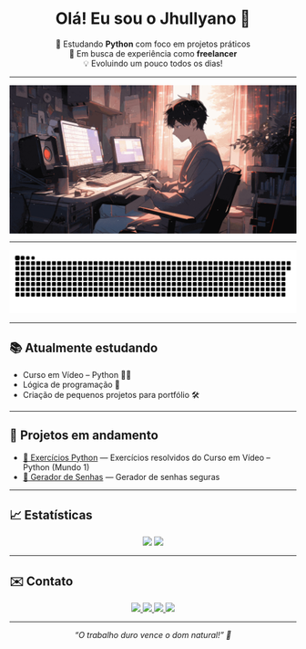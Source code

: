 <h1 align="center">Olá! Eu sou o Jhullyano 👋</h1>

<p align="center">
  🎯 Estudando <strong>Python</strong> com foco em projetos práticos<br>
  🚀 Em busca de experiência como <strong>freelancer</strong><br>
  💡 Evoluindo um pouco todos os dias!
</p>

---

<img align="center" alt="jhully" src="https://raw.githubusercontent.com/jhullyanok/jhullyanok/refs/heads/main/snowfall-lofi-new-min.gif">

---

![snake gif](https://github.com/Jhullyanok/Jhullyanok/blob/output/github-contribution-grid-snake.svg)

---

## 📚 Atualmente estudando

- Curso em Vídeo – Python 🧑‍🏫  
- Lógica de programação 🧠  
- Criação de pequenos projetos para portfólio 🛠️

---

## 🚧 Projetos em andamento

- [📌 Exercícios Python](https://github.com/jhullyanok/Exercicios_Python) — Exercícios resolvidos do Curso em Vídeo – Python (Mundo 1)  
- [📌 Gerador de Senhas](https://github.com/jhullyanok/Gerador-Senhas) — Gerador de senhas seguras

---

## 📈 Estatísticas

<p align="center">
  <img height="170em" src="https://github-readme-stats.vercel.app/api?username=jhullyanok&show_icons=true&theme=tokyonight" />
  <img height="170em" src="https://github-readme-stats.vercel.app/api/top-langs/?username=jhullyanok&layout=compact&theme=tokyonight" />
</p>

---

## ✉️ Contato

<p align="center">
  <a href="mailto:jhullyanok@gmail.com" target="_blank" rel="noopener noreferrer">
    <img src="https://img.shields.io/badge/-Gmail-D14836?style=for-the-badge&logo=gmail&logoColor=white" />
  </a>
  <a href="https://www.linkedin.com/in/jhullyano-keviny-40a595244/" target="_blank" rel="noopener noreferrer">
    <img src="https://img.shields.io/badge/-LinkedIn-0077B5?style=for-the-badge&logo=linkedin&logoColor=white" />
  </a>
  <a href="https://www.instagram.com/jhullyano.k" target="_blank" rel="noopener noreferrer">
    <img src="https://img.shields.io/badge/-Instagram-E4405F?style=for-the-badge&logo=instagram&logoColor=white" />
  </a>
  <a href="https://github.com/jhullyanok" target="_blank" rel="noopener noreferrer">
    <img src="https://img.shields.io/badge/-GitHub-181717?style=for-the-badge&logo=github&logoColor=white" />
  </a>
</p>

---

<p align="center">
  <i>“O trabalho duro vence o dom natural!” 💪</i>
</p>
